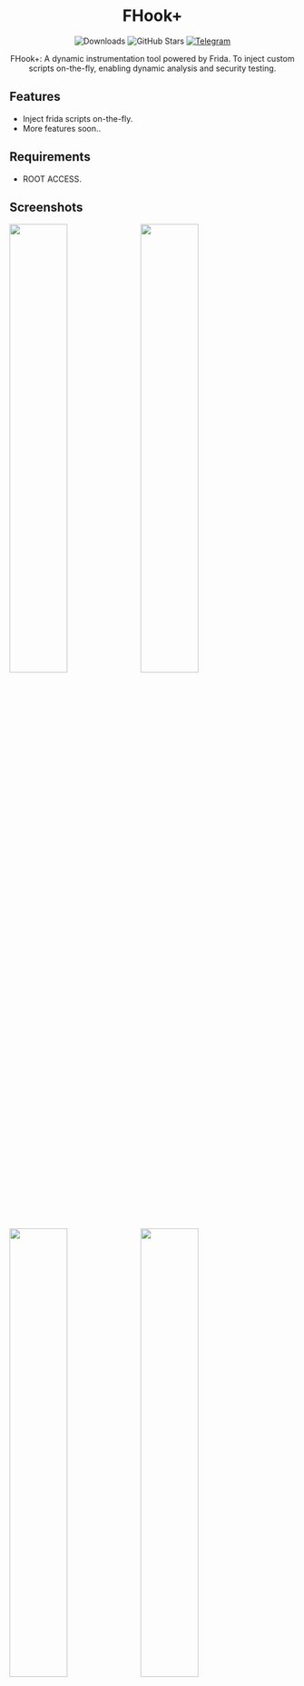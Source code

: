 
<div align="center">
  


# FHook+

![Downloads](https://img.shields.io/github/downloads/Syntaxerr101/FHookPlus/total)
![GitHub Stars](https://img.shields.io/github/stars/Syntaxerr101/FHookPlus)
[![Telegram](https://img.shields.io/badge/Telegram-Channel-blue.svg?logo=telegram)](https://t.me/fhookplus)

FHook+: A dynamic instrumentation tool powered by Frida. To inject custom scripts on-the-fly, enabling dynamic analysis and security testing.

</div>

## Features

- Inject frida scripts on-the-fly.
- More features soon..

## Requirements

- ROOT ACCESS.

## Screenshots
<p float="left">
  <img src="https://github.com/Syntaxerr101/FHookPlus/blob/main/IMG_20240216_232953_125.jpg" width="45%" />
  <img src="https://raw.githubusercontent.com/Syntaxerr101/FHookPlus/main/IMG_20240216_232952_242.jpg" width="45%" /> 
</p>
<p float="left">
  <img src="https://raw.githubusercontent.com/Syntaxerr101/FHookPlus/main/IMG_20240216_232953_062.jpg" width="45%" />
  <img src="https://github.com/Syntaxerr101/FHookPlus/blob/main/IMG_20240216_232952_211.jpg" width="45%" />
</p>

## Support

If you encounter any issues or have questions about Fhook+, join our [Telegram Channel](https://t.me/fhookplus) or submit an issue on [GitHub](https://github.com/Syntaxerr101/FHookPlus/issues).

## Contributing

Loved Fhook+, Consider starring the repo to support the project! Contributions are welcome. Please open a pull request or an issue to discuss proposed changes or additions.


---

🛠️ Made with fun by Simo 🇲🇦

